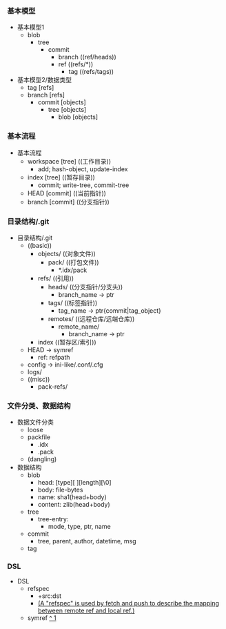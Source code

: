 ### 基本模型
- 基本模型1
  - blob
    - tree
      - commit
        - branch ((ref/heads))  
        - ref ((refs/*))
          - tag ((refs/tags))
- 基本模型2/数据类型
  - tag [refs]
  - branch [refs]
    - commit [objects]
      - tree [objects]
        - blob [objects]
### 基本流程
- 基本流程
  - workspace [tree] ((工作目录))
    - add; hash-object, update-index
  - index [tree] ((暂存目录))
    - commit; write-tree, commit-tree
  - HEAD [commit] ((当前指针))
  - branch [commit] ((分支指针))
### 目录结构/.git
- 目录结构/.git
  - ((basic)) 
    - objects/ ((对象文件))
      - pack/ ((打包文件))
        - *.idx/pack
    - refs/ ((引用))
      - heads/ ((分支指针/分支头))
        - branch_name
            -> ptr 
      - tags/ ((标签指针))
        - tag_name
            -> ptr{commit|tag_object} 
      - remotes/ ((远程仓库/远端仓库))
        - remote_name/
          - branch_name
              -> ptr 
    - index ((暂存区/索引))
  - HEAD
      -> symref
      - ref: refpath
  - config
      -> ini-like/.conf/.cfg
  - logs/
  - ((misc))
    - pack-refs/ 
### 文件分类、数据结构
- 数据文件分类
  - loose
  - packfile
    - .idx
    - .pack
  - (dangling)
- 数据结构
  - blob
    - head: [type][ ][length][\0]
    - body: file-bytes
    - name: sha1(head+body)
    - content: zlib(head+body)
  - tree
    - tree-entry:
      - mode, type, ptr, name
  - commit
    - tree, parent, author, datetime, msg
  - tag
### DSL
- DSL
  - refspec 
    - +src:dst 
    - [(A "refspec" is used by fetch and push to describe the mapping between remote ref and local ref.)](https://git-scm.com/docs/user-manual#Documentation/user-manual.txt-aiddefrefspecarefspec)
  - symref [^ 1](https://git-scm.com/docs/user-manual#Documentation/user-manual.txt-aiddefsymrefasymref)



[Git - Book]:(https://git-scm.com/book/zh/v2)
[Git Magic - 前言]:(http://www-cs-students.stanford.edu/~blynn/gitmagic/intl/zh_cn/pr01.html)
[Git for Computer Scientists]:(https://eagain.net/articles/git-for-computer-scientists/)
[Git - External Links]:(https://git-scm.com/doc/ext)


[不可合并的分支账本、pow随机散列奖励、增量式账本区块提交、账户所有权]:异同

